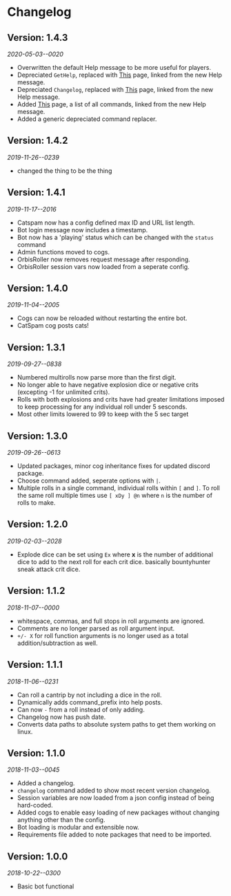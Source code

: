 # Changelog

## Version: 1.4.3  
 *2020-05-03--0020*
- Overwritten the default Help message to be more useful for players.
- Depreciated `GetHelp`, replaced with [This](https://github.com/OrbisBotDev/OrbisBotHelp/blob/master/Rolling.md) page, linked from the new Help message.
- Depreciated `Changelog`, replaced with [This](https://github.com/OrbisBotDev/OrbisBotHelp/blob/master/Changelog.md) page, linked from the new Help message.
- Added [This](https://github.com/OrbisBotDev/OrbisBotHelp/blob/master/Commands.md) page, a list of all commands, linked from the new Help message.
- Added a generic depreciated command replacer.

## Version: 1.4.2  
 *2019-11-26--0239*
- changed the thing to be the thing

## Version: 1.4.1  
 *2019-11-17--2016*
- Catspam now has a config defined max ID and URL list length.
- Bot login message now includes a timestamp.
- Bot now has a 'playing' status which can be changed with the `status` command
- Admin functions moved to cogs.
- OrbisRoller now removes request message after responding.
- OrbisRoller session vars now loaded from a seperate config.

## Version: 1.4.0  
 *2019-11-04--2005*
- Cogs can now be reloaded without restarting the entire bot.
- CatSpam cog posts cats!

## Version: 1.3.1 
 *2019-09-27--0838*
- Numbered multirolls now parse more than the first digit.
- No longer able to have negative explosion dice or negative crits (excepting -1 for unlimited crits).
- Rolls with both explosions and crits have had greater limitations imposed to keep processing for any individual roll under 5 sesconds.
- Most other limits lowered to 99 to keep with the 5 sec target

## Version: 1.3.0 
 *2019-09-26--0613*
- Updated packages, minor cog inheritance fixes for updated discord package.
- Choose command added, seperate options with `|`.
- Multiple rolls in a single command, individual rolls within `[` and `]`. To roll the same roll multiple times use `[ xDy ] @n` where `n` is the number of rolls to make.

## Version: 1.2.0 
 *2019-02-03--2028*
- Explode dice can be set using `Ex` where **x** is the number of additional dice to add to the next roll for each crit dice. basically bountyhunter sneak attack crit dice.

## Version: 1.1.2  
 *2018-11-07--0000*
- whitespace, commas, and full stops in roll arguments are ignored.
- Comments are no longer parsed as roll argument input.
- `+/- X` for roll function arguments is no longer used as a total addition/subtraction as well.

## Version: 1.1.1  
 *2018-11-06--0231*
- Can roll a cantrip by not including a dice in the roll.
- Dynamically adds command_prefix into help posts.
- Can now `-` from a roll instead of only adding.
- Changelog now has push date.
- Converts data paths to absolute system paths to get them working on linux.

## Version: 1.1.0 
 *2018-11-03--0045*
 - Added a changelog.
- `changelog` command added to show most recent version changelog.
- Session variables are now loaded from a json config instead of being hard-coded.
- Added cogs to enable easy loading of new packages without changing anything other than the config.
- Bot loading is modular and extensible now.
- Requirements file added to note packages that need to be imported.

## Version: 1.0.0  
 *2018-10-22--0300*
- Basic bot functional

